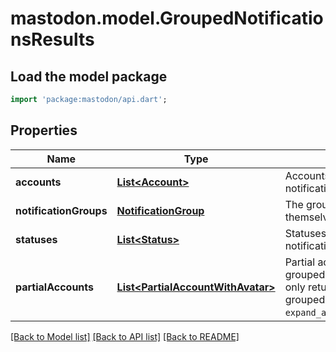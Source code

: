# mastodon.model.GroupedNotificationsResults

## Load the model package
```dart
import 'package:mastodon/api.dart';
```

## Properties
Name | Type | Description | Notes
------------ | ------------- | ------------- | -------------
**accounts** | [**List&lt;Account&gt;**](Account.md) | Accounts referenced by grouped notifications. | 
**notificationGroups** | [**NotificationGroup**](NotificationGroup.md) | The grouped notifications themselves. | 
**statuses** | [**List&lt;Status&gt;**](Status.md) | Statuses referenced by grouped notifications. | 
**partialAccounts** | [**List&lt;PartialAccountWithAvatar&gt;**](PartialAccountWithAvatar.md) | Partial accounts referenced by grouped notifications. Those are only returned when requesting grouped notifications with `expand_accounts=partial_avatars`. | [optional] 

[[Back to Model list]](../README.md#documentation-for-models) [[Back to API list]](../README.md#documentation-for-api-endpoints) [[Back to README]](../README.md)


